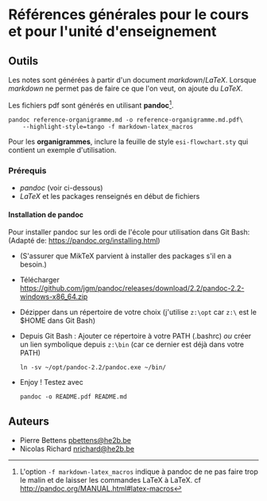 # Références générales pour le cours et pour l'unité d'enseignement



## Outils

Les notes sont générées à partir d'un document *markdown*/*LaTeX*. Lorsque
*markdown* ne permet pas de faire ce que l'on veut, on ajoute du *LaTeX*. 

Les fichiers pdf sont générés en utilisant **pandoc**[^pourquoi-latex_macros]. 

```
pandoc reference-organigramme.md -o reference-organigramme.md.pdf\
    --highlight-style=tango -f markdown-latex_macros
```

[^pourquoi-latex_macros]: L'option `-f markdown-latex_macros` indique
à pandoc de ne pas faire trop le malin et de laisser les commandes
LaTeX à LaTeX. cf http://pandoc.org/MANUAL.html#latex-macros

Pour les **organigrammes**, inclure la feuille de style `esi-flowchart.sty` qui 
contient un exemple d'utilisation. 

### Prérequis

- *pandoc* (voir ci-dessous)
- *LaTeX* et les packages renseignés en début de fichiers

#### Installation de pandoc

Pour installer pandoc sur les ordi de l'école pour utilisation dans Git Bash:
(Adapté de: https://pandoc.org/installing.html)

- (S'assurer que MikTeX parvient à installer des packages s'il en a besoin.)
- Télécharger
  https://github.com/jgm/pandoc/releases/download/2.2/pandoc-2.2-windows-x86_64.zip
- Dézipper dans un répertoire de votre choix (j'utilise `z:\opt` car `z:\` est
  le $HOME dans Git Bash)
- Depuis Git Bash : Ajouter ce répertoire à votre PATH (.bashrc) *ou* créer un
  lien symbolique depuis `z:\bin` (car ce dernier est déjà dans votre PATH)

    ```
    ln -sv ~/opt/pandoc-2.2/pandoc.exe ~/bin/
    ```

- Enjoy ! Testez avec
  ```
  pandoc -o README.pdf README.md
  ```

## Auteurs

- Pierre Bettens <pbettens@he2b.be>
- Nicolas Richard <nrichard@he2b.be>
